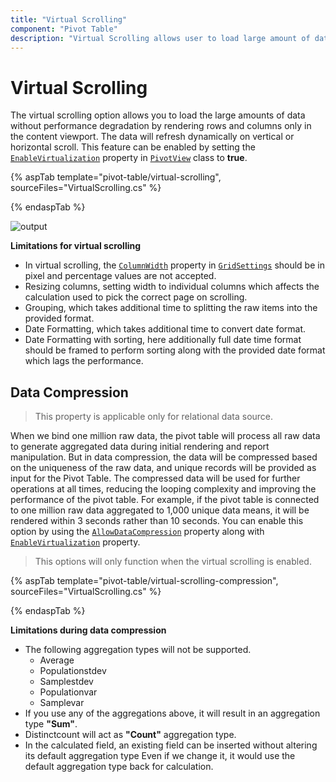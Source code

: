 ```yaml
---
title: "Virtual Scrolling"
component: "Pivot Table"
description: "Virtual Scrolling allows user to load large amount of data without performance degradation."
---
```


<!-- markdownlint-disable MD036 -->

# Virtual Scrolling

The virtual scrolling option allows you to load the large amounts of data without performance degradation by rendering rows and columns only in the content viewport. The data will refresh dynamically on vertical or horizontal scroll. This feature can be enabled by setting the [`EnableVirtualization`](https://help.syncfusion.com/cr/aspnetmvc-js2/Syncfusion.EJ2~Syncfusion.EJ2.PivotView.PivotView~EnableVirtualization.html) property in [`PivotView`](https://help.syncfusion.com/cr/aspnetmvc-js2/Syncfusion.EJ2~Syncfusion.EJ2.PivotView.PivotView_properties.html) class to **true**.

{% aspTab template="pivot-table/virtual-scrolling", sourceFiles="VirtualScrolling.cs" %}

{% endaspTab %}

![output](images/virtualscrolling.png)

**Limitations for virtual scrolling**

* In virtual scrolling, the [`ColumnWidth`](https://help.syncfusion.com/cr/aspnetmvc-js2/Syncfusion.EJ2~Syncfusion.EJ2.PivotView.PivotViewGridSettings~ColumnWidth.html) property in [`GridSettings`](https://help.syncfusion.com/cr/aspnetmvc-js2/Syncfusion.EJ2~Syncfusion.EJ2.PivotView.PivotViewGridSettings_members.html) should be in pixel and percentage values are not accepted.
* Resizing columns, setting width to individual columns which affects the calculation used to pick the correct page on scrolling.
* Grouping, which takes additional time to splitting the raw items into the provided format.
* Date Formatting, which takes additional time to convert date format.
* Date Formatting with sorting, here additionally full date time format should be framed to perform sorting along with the provided date format which lags the performance.

## Data Compression

> This property is applicable only for relational data source.

When we bind one million raw data, the pivot table will process all raw data to generate aggregated data during initial rendering and report manipulation. But in data compression, the data will be compressed based on the uniqueness of the raw data, and unique records will be provided as input for the Pivot Table. The compressed data will be used for further operations at all times, reducing the looping complexity and improving the performance of the pivot table. For example, if the pivot table  is connected to one million raw data aggregated to 1,000 unique data means, it will be rendered within 3 seconds rather than 10 seconds. You can enable this option by using the [`AllowDataCompression`](https://help.syncfusion.com/cr/aspnetmvc-js2/Syncfusion.EJ2~Syncfusion.EJ2.PivotView.PivotView~AllowDataCompression.html) property along with [`EnableVirtualization`](https://help.syncfusion.com/cr/aspnetmvc-js2/Syncfusion.EJ2~Syncfusion.EJ2.PivotView.PivotView~EnableVirtualization.html) property.

> This options will only function when the virtual scrolling is enabled.

{% aspTab template="pivot-table/virtual-scrolling-compression", sourceFiles="VirtualScrolling.cs" %}

{% endaspTab %}

**Limitations during data compression**

* The following aggregation types will not be supported.
    * Average
    * Populationstdev
    * Samplestdev
    * Populationvar
    * Samplevar
* If you use any of the aggregations above, it will result in an aggregation type **"Sum"**.
* Distinctcount will act as **"Count"** aggregation type.
* In the calculated field, an existing field can be inserted without altering its default aggregation type Even if we change it, it would use the default aggregation type back for calculation.